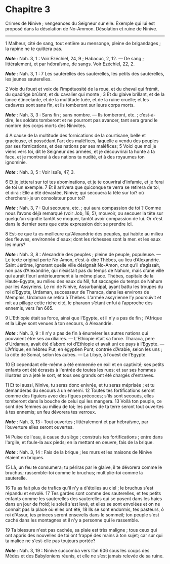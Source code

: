 # Chapitre 3

Crimes de Ninive ; vengeances du Seigneur sur elle.
Exemple qui lui est proposé dans la désolation de No-Ammon.
Désolation et ruine de Ninive.

***

1 Malheur, cité de sang, tout entière au mensonge, pleine de brigandages ; la rapine ne te quittera pas.

***Note*** :  Nah. 3, 1 : Voir Ezéchiel, 24, 9 ; Habacuc, 2, 12. ― De sang ; littéralement, et par hébraïsme, de sangs. Voir Ezéchiel, 22, 2.

***Note*** :  Nah. 3, 1 : 7 Les sauterelles des sauterelles, les petits des sauterelles, les jeunes sauterelles.

2 Voix du fouet et voix de l'impétuosité de la roue, et du cheval qui frémit, du quadrige brûlant, et du cavalier qui monte ; 3 Et du glaive brillant, et de la lance étincelante, et de la multitude tuée, et de la ruine cruelle; et les cadavres sont sans fin, et ils tomberont sur leurs corps morts.

***Note*** :  Nah. 3, 3 : Sans fin ; sans nombre. ― Ils tomberont, etc. ; c’est-à-dire, les soldats tomberont et ne pourront pas avancer, tant sera grand le nombre des corps morts des Ninivites.


4 A cause de la multitude des fornications de la courtisane, belle et gracieuse, et possédant l'art des maléfices, laquelle a vendu des peuples par ses fornications, et des nations par ses maléfices; 5 Voici que moi je viens vers toi, dit le Seigneur des armées, et je découvrirai ta honte à ta face, et je montrerai à des nations ta nudité, et à des royaumes ton ignominie.

***Note*** :  Nah. 3, 5 : Voir Isaïe, 47, 3.

6 Et je jetterai sur toi tes abominations, et je te couvrirai d'infamie, et je ferai de toi un exemple. 7 Et il arrivera que quiconque te verra se retirera de toi, et dira : Elle a été dévastée, Ninive; qui secouera la tête sur toi? où chercherai-je un consolateur pour toi?

***Note*** :  Nah. 3, 7 : Qui secouera, etc. ; qui aura compassion de toi ? Comme nous l’avons déjà remarqué (voir Job, 16, 5), mouvoir, ou secouer la tête sur quelqu’un signifie tantôt se moquer, tantôt avoir compassion de lui. Or c’est dans le dernier sens que cette expression doit se prendre ici.

8 Est-ce que tu es meilleure qu'Alexandrie des peuples, qui habite au milieu des fleuves, environnée d'eaux; dont les richesses sont la mer. et les eaux les murs?

***Note*** :  Nah. 3, 8 : Alexandrie des peuples ; pleine de peuple, populeuse. ― Le texte original porte No-Amon, c’est-à-dire Thèbes, au lieu d’Alexandrie. Saint Jérôme, ignorant quelle ville désignait No-Amon, crut qu’il s’agissait, non pas d’Alexandrie, qui n’existait pas du temps de Nahum, mais d’une ville qui aurait fleuri antérieurement à la même place. Thèbes, capitale de la Haute-Egypte, au milieu des eaux du Nil, fut saccagée du temps de Nahum par les Assyriens. Le roi de Ninive, Assurbanipal, ayant battu les troupes du roi d’Egypte, Urdaman, successeur de Tharaca, dans les environs de Memphis, Urdaman se retira à Thèbes. L’armée assyrienne l’y poursuivit et mit au pillage cette riche cité, le pharaon s’étant enfui à l’approche des ennemis, vers l’an 665.

9 L'Ethiopie était sa force, ainsi que l'Egypte, et il n'y a pas de fin ; l'Afrique et la Libye sont venues à ton secours, ô Alexandrie.

***Note*** :  Nah. 3, 9 : Il n’y a pas de fin à énumérer les autres nations qui pouvaient être ses auxiliaires. ― L’Ethiopie était sa force. Tharaca, père d’Urdaman, avait été d’abord roi d’Ethiopie et avait uni ce pays à l’Egypte. ― L’Afrique, en hébreu Put, en égyptien Punt, contrée d’Arabie, selon les uns ; la côte de Somal, selon les autres. ― La Libye, à l’ouest de l’Egypte.

10 Et cependant elle-même a été emmenée en exil et en captivité; ses petits enfants ont été écrasés à l'entrée de toutes les rues; et sur ses hommes illustres on a jeté le sort, et tous ses grands ont été chargés d'entraves.


11 Et toi aussi, Ninive, tu seras donc enivrée, et tu seras méprisée ; et tu demanderas du secours à un ennemi. 12 Toutes tes fortifications seront comme des figuiers avec des figues précoces; s'ils sont secoués, elles tomberont dans la bouche de celui qui les mangera. 13 Voilà ton peuple, ce sont des femmes au milieu de toi; les portes de ta terre seront tout ouvertes à tes ennemis; un feu dévorera tes verroux.

***Note*** :  Nah. 3, 13 : Tout ouvertes ; littéralement et par hébraïsme, par l’ouverture elles seront ouvertes.


14 Puise de l'eau, à cause du siège ; construis tes fortifications ; entre dans l'argile, et foule-la aux pieds; en la mettant en oeuvre, fais de la brique.

***Note*** :  Nah. 3, 14 : Fais de la brique ; les murs et les maisons de Ninive étaient en briques.

15 Là, un feu te consumera; tu périras par le glaive, il te dévorera comme le bruchus; rassemble-toi comme le bruchus; multiplie-toi comme la sauterelle.


16 Tu as fait plus de trafics qu'il n'y a d'étoiles au ciel ; le bruchus s'est répandu et envolé. 17 Tes gardes sont comme des sauterelles, et tes petits enfants comme les sauterelles des sauterelles qui se posent dans les haies dans un jour de froid; le soleil s'est levé, et elles se sont envolées et on ne connaît pas la place où elles ont été, 18 Ils se sont endormis, tes pasteurs, ô roi d'Assur, tes princes seront ensevelis dans le sommeil; ton peuple s'est caché dans les montagnes et il n'y a personne qui le rassemble.


19 Ta blessure n'est pas cachée, sa plaie est très maligne ; tous ceux qui ont appris des nouvelles de toi ont frappé des mains à ton sujet; car sur qui ta malice ne s'est-elle pas toujours portée?

***Note*** :  Nah. 3, 19 : Ninive succomba vers l’an 606 sous les coups des Mèdes et des Babyloniens réunis, et elle ne s’est jamais relevée de sa ruine.
